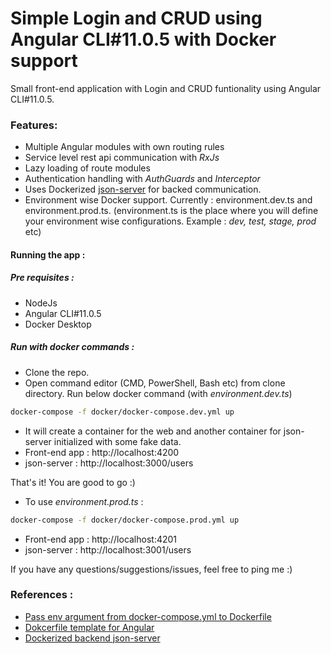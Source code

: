 # Simple Login and CRUD using Angular CLI#11.0.5 with Docker support
Small front-end application with Login and CRUD funtionality using Angular CLI#11.0.5. 
### Features: 
- Multiple Angular modules with own routing rules
- Service level rest api communication with _RxJs_
- Lazy loading of route modules
- Authentication handling with _AuthGuards_ and _Interceptor_
- Uses Dockerized [json-server](https://github.com/clue/docker-json-server) for backed communication. 
- Environment wise Docker support. Currently : environment.dev.ts and environment.prod.ts. (environment.ts is the place where you will define your environment wise configurations. Example : _dev, test, stage, prod_ etc)

#### Running the app : 
##### Pre requisites : 
- NodeJs
- Angular CLI#11.0.5
- Docker Desktop
##### Run with docker commands : 
- Clone the repo. 
- Open command editor (CMD, PowerShell, Bash etc) from clone directory. Run below docker command (with _environment.dev.ts_)
```sh
docker-compose -f docker/docker-compose.dev.yml up
```
- It will create a container for the web and another container for json-server initialized with some fake data. 
- Front-end app : http://localhost:4200
- json-server : http://localhost:3000/users

That's it! You are good to go :) 

- To use _environment.prod.ts_ : 
```sh
docker-compose -f docker/docker-compose.prod.yml up
```
- Front-end app : http://localhost:4201
- json-server : http://localhost:3001/users

If you have any questions/suggestions/issues, feel free to ping me :)

### References :
- [Pass env argument from docker-compose.yml to Dockerfile](https://dev.to/amerigom/how-to-dockerize-an-angular-app-for-different-environments-1njb)
- [Dokcerfile template for Angular](https://blog.comtradedigital.com/blog/lets-make-a-docker-image)
- [Dockerized backend json-server](https://github.com/clue/docker-json-server)


  
